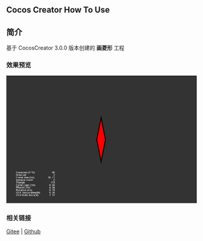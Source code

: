 ## Cocos Creator How To Use

## 简介

基于 CocosCreator 3.0.0 版本创建的 **画菱形** 工程

### 效果预览
![image](../../image/202203/2022030403.png)

### 相关链接
[Gitee](https://gitee.com/mirrors_cocos-creator/test-cases-3d/tree/v3.0/assets/cases/ui/14.graphics) | [Github](https://github.com/cocos-creator/test-cases-3d/tree/v3.0/assets/cases/ui/14.graphics)